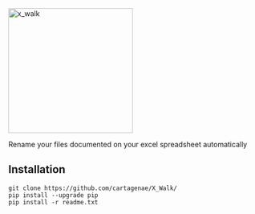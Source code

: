 <img width="248" alt="x_walk" src="https://user-images.githubusercontent.com/6395465/59654061-6551a380-9149-11e9-8e5e-6756ac522262.png">

Rename your files documented on your excel spreadsheet automatically

## Installation

```
git clone https://github.com/cartagenae/X_Walk/
pip install --upgrade pip
pip install -r readme.txt
```
